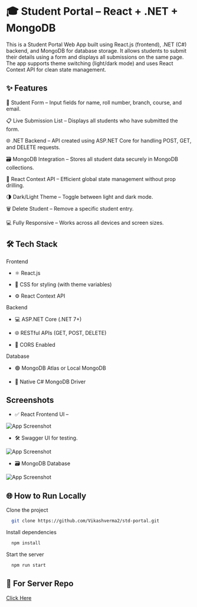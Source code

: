 
# 🎓 Student Portal – React + .NET + MongoDB
 

This is a Student Portal Web App built using React.js (frontend), .NET (C#) backend, and MongoDB for database storage. It allows students to submit their details using a form and displays all submissions on the same page. The app supports theme switching (light/dark mode) and uses React Context API for clean state management.






## ✨ Features

🧾 Student Form – Input fields for name, roll number, branch, course, and email.

📋 Live Submission List – Displays all students who have submitted the form.

🌐 .NET Backend – API created using ASP.NET Core for handling POST, GET, and DELETE requests.

🗃️ MongoDB Integration – Stores all student data securely in MongoDB collections.

🧠 React Context API – Efficient global state management without prop drilling.

🌗 Dark/Light Theme – Toggle between light and dark mode.

🗑️ Delete Student – Remove a specific student entry.

💻 Fully Responsive – Works across all devices and screen sizes.


## 🛠 Tech Stack


Frontend

- ⚛️ React.js

- 🎨 CSS for styling (with theme variables)

- ⚙️ React Context API

Backend

- 💻 ASP.NET Core (.NET 7+)

- 🌐 RESTful APIs (GET, POST, DELETE)

- 🔐 CORS Enabled

Database

- 🟢 MongoDB Atlas or Local MongoDB

- 🌿 Native C# MongoDB Driver





## Screenshots

- ✅ React Frontend UI –


![App Screenshot](https://blogger.googleusercontent.com/img/b/R29vZ2xl/AVvXsEjXrnGfL4H4Tc2fQAnRcERWXVg1oDKXvmZS8thdE51_b5zkic0MhOz5LPvVvCjyRIte3cNhyJKn7Diby7BneF4MQv-R8bzN4lWNYhs3sQJmXmZwb0Vjr-yeaPrSzio2Pkfa-z2lE1-qejg9HppzTwma0uMSwqeVlCZa-30Pt-fQxPVzhlHyx67bk3hHIUfK/s1890/reactUI.jpeg)


-  🛠️ Swagger UI for testing.


![App Screenshot](https://blogger.googleusercontent.com/img/b/R29vZ2xl/AVvXsEhr7Z1XT9j_wR309hI76Km3SC9GKbZzSlrLJfL8bIzlP9nygzOKU8rIN80JTxM4uc95_H-5XHGrndOAMePo-2U3X3K6N5xesYa1I9CxOz4ZIGZ6I1IyxzKo31PuW_Q8PB-8mXvxAmpPMpfdSteilnZ2plWsiGN46J2at9Y_a7ixNSURqlBnsSq2E8m12vEb/s1942/swaggerdata.jpeg)


- 🗃️ MongoDB Database


![App Screenshot](https://blogger.googleusercontent.com/img/b/R29vZ2xl/AVvXsEgoxrhJ4owhceb8klULGyzOLK8fEKndwr7RmGwW2HZoVoYRb-POKP1AIYwEyX3QuzgO6FWbL5LQWWvFu3R6q6CsoLXcyPYVCIs1LS_dRF8Js-LbgMWdBbJlWcvnqzD2-OvLIluEbIAucCZVYvgeFc9DK0LPYb2fKF6pU82kWgE-4An_iK4ECVD7UtfjJZW5/s1920/mongodb.png)


## 🌐 How to Run Locally

Clone the project

```bash
  git clone https://github.com/Vikashverma2/std-portal.git

```


Install dependencies

```bash
  npm install
```

Start the server

```bash
  npm run start
```


## 🔗 For Server Repo

[Click Here](https://github.com/Vikashverma2/std-portal-Server)
